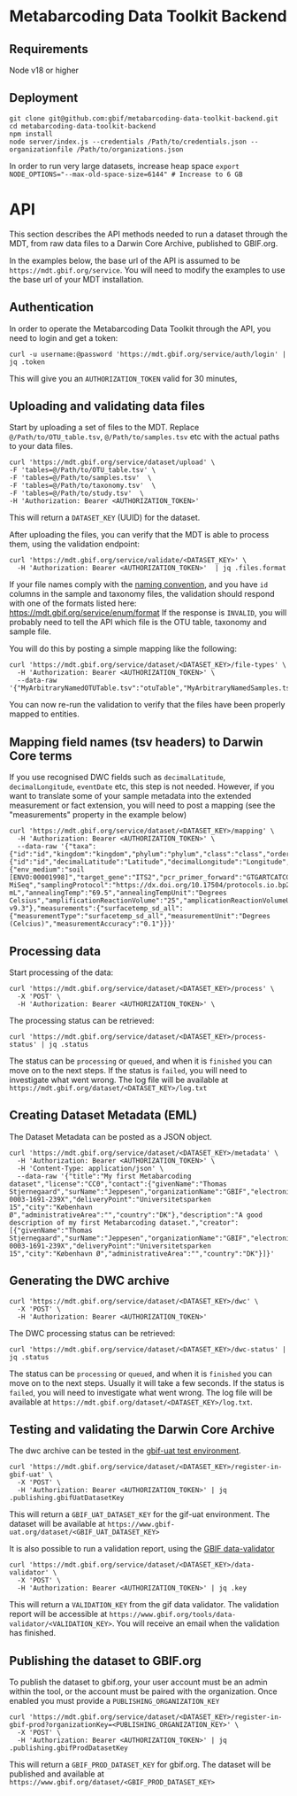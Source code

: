 # Metabarcoding Data Toolkit Backend

## Requirements
Node v18 or higher

## Deployment

````
git clone git@github.com:gbif/metabarcoding-data-toolkit-backend.git
cd metabarcoding-data-toolkit-backend
npm install
node server/index.js --credentials /Path/to/credentials.json --organizationfile /Path/to/organizations.json
````

In order to run very large datasets, increase heap space
`export NODE_OPTIONS="--max-old-space-size=6144" # Increase to 6 GB`

# API
This section describes the API methods needed to run a dataset through the MDT, from raw data files to a Darwin Core Archive, published to GBIF.org.

In the examples below, the base url of the API is assumed to be `https://mdt.gbif.org/service`. You will need to modify the examples to use the base url of your MDT installation.

## Authentication
In order to operate the Metabarcoding Data Toolkit through the API, you need to login and get a token:

`curl -u username:@password 'https://mdt.gbif.org/service/auth/login' | jq .token`

This will give you an `AUTHORIZATION_TOKEN` valid for 30 minutes,


## Uploading and validating data files
Start by uploading a set of files to the MDT. Replace `@/Path/to/OTU_table.tsv`, `@/Path/to/samples.tsv` etc with the actual paths to your data files.

````
curl 'https://mdt.gbif.org/service/dataset/upload' \
-F 'tables=@/Path/to/OTU_table.tsv' \
-F 'tables=@/Path/to/samples.tsv'  \
-F 'tables=@/Path/to/taxonomy.tsv'  \
-F 'tables=@/Path/to/study.tsv'  \
-H 'Authorization: Bearer <AUTHORIZATION_TOKEN>' 
````
This will return a `DATASET_KEY` (UUID) for the dataset.

After uploading the files, you can verify that the MDT is able to process them, using the validation endpoint: 

````
curl 'https://mdt.gbif.org/service/validate/<DATASET_KEY>' \
  -H 'Authorization: Bearer <AUTHORIZATION_TOKEN>'  | jq .files.format
````

If your file names comply with the [naming convention](https://docs.gbif-uat.org/mdt-user-guide/en/#fitting-the-data-into-a-template), and you have `id` columns in the sample and taxonomy files, the validation should respond with one of the formats listed here: https://mdt.gbif.org/service/enum/format
If the response is `INVALID`, you will probably need to tell the API which file is the OTU table, taxonomy and sample file.

You will do this by posting a simple mapping like the following:
````
curl 'https://mdt.gbif.org/service/dataset/<DATASET_KEY>/file-types' \
  -H 'Authorization: Bearer <AUTHORIZATION_TOKEN>' \
  --data-raw '{"MyArbitraryNamedOTUTable.tsv":"otuTable","MyArbitraryNamedSamples.tsv":"samples","MyArbitraryNamedTaxa.tsv":"taxa","MyArbitraryNamedStudy.txt":"defaultValues"}'
````

You can now re-run the validation to verify that the files have been properly mapped to entities.


## Mapping field names (tsv headers) to Darwin Core terms

If you use recognised DWC fields such as `decimalLatitude`, `decimalLongitude`, `eventDate` etc, this step is not needed. However, if you want to translate some of your sample metadata into the extended measurement or fact extension, you will need to post a mapping (see the "measurements" property in the example below)

````
curl 'https://mdt.gbif.org/service/dataset/<DATASET_KEY>/mapping' \
  -H 'Authorization: Bearer <AUTHORIZATION_TOKEN>' \
  --data-raw '{"taxa":{"id":"id","kingdom":"kingdom","phylum":"phylum","class":"class","order":"order","family":"family","genus":"genus","DNA_sequence":"sequence","scientificName":"species","verbatimIdentification":"taxpath"},"samples":{"id":"id","decimalLatitude":"Latitude","decimalLongitude":"Longitude","footprintWKT":"polygon","eventDate":"Date"},"defaultValues":{"env_medium":"soil [ENVO:00001998]","target_gene":"ITS2","pcr_primer_forward":"GTGARTCATCGARTCTTTG","pcr_primer_name_forward":"gITS7","pcr_primer_reverse":"TCCTCCGCTTATTGATATGC","pcr_primer_name_reverse":"ITS4","sop":"https://www.biorxiv.org/content/10.1101/2023.08.03.551543v1","seq_meth":"Illumina MiSeq","samplingProtocol":"https://dx.doi.org/10.17504/protocols.io.bp2l69y7klqe/v2","samp_vol_we_dna_ext":"1000 mL","annealingTemp":"69.5","annealingTempUnit":"Degrees Celsius","amplificationReactionVolume":"25","amplicationReactionVolumeUnit":"µl","nucl_acid_ext":"https://dx.doi.org/10.17504/protocols.io.ewov1qyyygr2/v1","nucl_acid_amp":"https://dx.doi.org/10.17504/protocols.io.dm6gp3wpdvzp/v1","lib_layout":"paired","otu_db":"UNITE v9.3"},"measurements":{"surfacetemp_sd_all":{"measurementType":"surfacetemp_sd_all","measurementUnit":"Degrees (Celcius)","measurementAccuracy":"0.1"}}}'
````

## Processing data

Start processing of the data:

````
curl 'https://mdt.gbif.org/service/dataset/<DATASET_KEY>/process' \
  -X 'POST' \
  -H 'Authorization: Bearer <AUTHORIZATION_TOKEN>' \
````

The processing status can be retrieved:

````
curl 'https://mdt.gbif.org/service/dataset/<DATASET_KEY>/process-status' | jq .status
````
The status can be `processing` or `queued`, and when it is `finished` you can move on to the next steps. 
If the status is `failed`, you will need to investigate what went wrong. The log file will be available at `https://mdt.gbif.org/dataset/<DATASET_KEY>/log.txt`


## Creating Dataset Metadata (EML)

The Dataset Metadata can be posted as a JSON object.

````
curl 'https://mdt.gbif.org/service/dataset/<DATASET_KEY>/metadata' \
  -H 'Authorization: Bearer <AUTHORIZATION_TOKEN>' \
  -H 'Content-Type: application/json' \
  --data-raw '{"title":"My first Metabarcoding dataset","license":"CC0","contact":{"givenName":"Thomas Stjernegaard","surName":"Jeppesen","organizationName":"GBIF","electronicMailAddress":"your@email.com","phone":"","userId":"0000-0003-1691-239X","deliveryPoint":"Universitetsparken 15","city":"København Ø","administrativeArea":"","country":"DK"},"description":"A good description of my first Metabarcoding dataset.","creator":[{"givenName":"Thomas Stjernegaard","surName":"Jeppesen","organizationName":"GBIF","electronicMailAddress":"your@email.com","phone":"","userId":"0000-0003-1691-239X","deliveryPoint":"Universitetsparken 15","city":"København Ø","administrativeArea":"","country":"DK"}]}'
````


## Generating the DWC archive

````
curl 'https://mdt.gbif.org/service/dataset/<DATASET_KEY>/dwc' \
  -X 'POST' \
  -H 'Authorization: Bearer <AUTHORIZATION_TOKEN>'
````

The DWC processing status can be retrieved:
````
curl 'https://mdt.gbif.org/service/dataset/<DATASET_KEY>/dwc-status' | jq .status
````
The status can be `processing` or `queued`, and when it is `finished` you can move on to the next steps. Usually it will take a few seconds.
If the status is `failed`, you will need to investigate what went wrong. The log file will be available at `https://mdt.gbif.org/dataset/<DATASET_KEY>/log.txt`.


## Testing and validating the Darwin Core Archive

The dwc archive can be tested in the [gbif-uat test environment](https://www.gbif-uat.org/). 

````
curl 'https://mdt.gbif.org/service/dataset/<DATASET_KEY>/register-in-gbif-uat' \
  -X 'POST' \
  -H 'Authorization: Bearer <AUTHORIZATION_TOKEN>' | jq .publishing.gbifUatDatasetKey
````

This will return a `GBIF_UAT_DATASET_KEY` for the gif-uat environment. The dataset will be available at `https://www.gbif-uat.org/dataset/<GBIF_UAT_DATASET_KEY>`

It is also possible to run a validation report, using the [GBIF data-validator](https://www.gbif.org/tools/data-validator)

````
curl 'https://mdt.gbif.org/service/dataset/<DATASET_KEY>/data-validator' \
  -X 'POST' \
  -H 'Authorization: Bearer <AUTHORIZATION_TOKEN>' | jq .key
````

This will return a `VALIDATION_KEY` from the gif data validator. The validation report will be accessible at `https://www.gbif.org/tools/data-validator/<VALIDATION_KEY>`. You will receive an email when the validation has finished.


## Publishing the dataset to GBIF.org

To publish the dataset to gbif.org, your user account must be an admin within the tool, or the account must be paired with the organization. Once enabled you must provide a `PUBLISHING_ORGANIZATION_KEY`

````
curl 'https://mdt.gbif.org/service/dataset/<DATASET_KEY>/register-in-gbif-prod?organizationKey=<PUBLISHING_ORGANIZATION_KEY>' \
  -X 'POST' \
  -H 'Authorization: Bearer <AUTHORIZATION_TOKEN>' | jq .publishing.gbifProdDatasetKey
````

This will return a `GBIF_PROD_DATASET_KEY` for gbif.org. The dataset will be published and available at `https://www.gbif.org/dataset/<GBIF_PROD_DATASET_KEY>`
